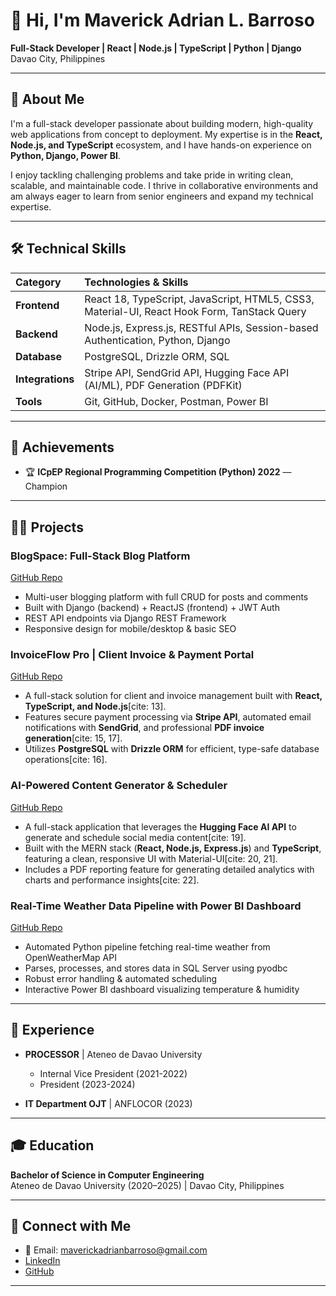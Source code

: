 # 👋 Hi, I'm Maverick Adrian L. Barroso

**Full-Stack Developer | React | Node.js | TypeScript | Python | Django** Davao City, Philippines

---

## 🚀 About Me

I'm a full-stack developer passionate about building modern, high-quality web applications from concept to deployment. My expertise is in the **React, Node.js, and TypeScript** ecosystem, and I have hands-on experience on **Python, Django, Power BI**.

I enjoy tackling challenging problems and take pride in writing clean, scalable, and maintainable code. I thrive in collaborative environments and am always eager to learn from senior engineers and expand my technical expertise.

---

## 🛠️ Technical Skills

| Category         | Technologies & Skills                                                              |
| :--------------- | :--------------------------------------------------------------------------------- |
| **Frontend** | React 18, TypeScript, JavaScript, HTML5, CSS3, Material-UI, React Hook Form, TanStack Query |
| **Backend** | Node.js, Express.js, RESTful APIs, Session-based Authentication, Python, Django       |
| **Database** | PostgreSQL, Drizzle ORM, SQL                                                       |
| **Integrations** | Stripe API, SendGrid API, Hugging Face API (AI/ML), PDF Generation (PDFKit)           |
| **Tools** | Git, GitHub, Docker, Postman, Power BI                                                       |

---

## 🌟 Achievements

- 🏆 **ICpEP Regional Programming Competition (Python) 2022** — Champion

---

## 👨‍💻 Projects

### BlogSpace: Full-Stack Blog Platform
[GitHub Repo](https://github.com/aDistraction16/Full-Stack-Blog-BlogSpace-)
- Multi-user blogging platform with full CRUD for posts and comments
- Built with Django (backend) + ReactJS (frontend) + JWT Auth
- REST API endpoints via Django REST Framework
- Responsive design for mobile/desktop & basic SEO

### InvoiceFlow Pro | Client Invoice & Payment Portal
[GitHub Repo](https://github.com/aDistraction16/client-invoice-management-portal)
- A full-stack solution for client and invoice management built with **React, TypeScript, and Node.js**[cite: 13].
- Features secure payment processing via **Stripe API**, automated email notifications with **SendGrid**, and professional **PDF invoice generation**[cite: 15, 17].
- Utilizes **PostgreSQL** with **Drizzle ORM** for efficient, type-safe database operations[cite: 16].

### AI-Powered Content Generator & Scheduler
[GitHub Repo](https://github.com/aDistraction16/ai-content-generator)
- A full-stack application that leverages the **Hugging Face AI API** to generate and schedule social media content[cite: 19].
- Built with the MERN stack (**React, Node.js, Express.js**) and **TypeScript**, featuring a clean, responsive UI with Material-UI[cite: 20, 21].
- Includes a PDF reporting feature for generating detailed analytics with charts and performance insights[cite: 22].


### Real-Time Weather Data Pipeline with Power BI Dashboard  
[GitHub Repo](https://github.com/aDistraction16/Real-Time-Weather-Data-Pipeline-with-Power-BI-Dashboard)
- Automated Python pipeline fetching real-time weather from OpenWeatherMap API
- Parses, processes, and stores data in SQL Server using pyodbc
- Robust error handling & automated scheduling
- Interactive Power BI dashboard visualizing temperature & humidity

---

## 💼 Experience

- **PROCESSOR** | Ateneo de Davao University  
  - Internal Vice President (2021-2022)  
  - President (2023-2024)

- **IT Department OJT** | ANFLOCOR (2023)

---

## 🎓 Education

**Bachelor of Science in Computer Engineering**  
Ateneo de Davao University (2020–2025) | Davao City, Philippines

---

## 🤝 Connect with Me

- 📧 Email: maverickadrianbarroso@gmail.com
- [LinkedIn](https://www.linkedin.com/in/maverickadrianbarroso/)
- [GitHub](https://github.com/aDistraction16)

---

